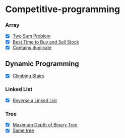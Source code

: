 # Competitive-programming

### Array

- [x] [Two Sum Problem](https://leetcode.com/problems/two-sum/)
- [x] [Best Time to Buy and Sell Stock](https://leetcode.com/problems/best-time-to-buy-and-sell-stock/)
- [x] [Contains duplicate](https://leetcode.com/problems/contains-duplicate/submissions/)

## Dynamic Programming

- [x] [Climbing Stairs](https://leetcode.com/problems/climbing-stairs/)

### Linked List

- [x] [Reverse a Linked List](https://leetcode.com/problems/reverse-linked-list/)

### Tree

- [x] [Maximum Depth of Binary Tree](https://leetcode.com/problems/maximum-depth-of-binary-tree/)
- [x] [Same tree](https://leetcode.com/problems/same-tree)
